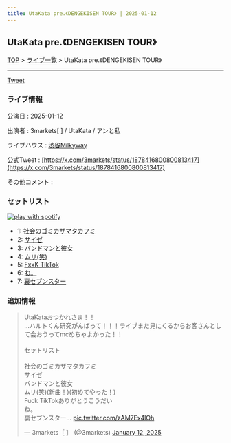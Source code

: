 ```yaml
---
title: UtaKata pre.《DENGEKISEN TOUR》 | 2025-01-12
---
```

## UtaKata pre.《DENGEKISEN TOUR》

[TOP](/setlist/) > [ライブ一覧](lives.html) > UtaKata pre.《DENGEKISEN TOUR》

___

<a href="https://twitter.com/share?ref_src=twsrc%5Etfw" data-text="3markets[ ]セットリスト > UtaKata pre.《DENGEKISEN TOUR》" class="twitter-share-button" data-via="3markets" data-hashtags="3markets" data-related="3markets" data-show-count="false">Tweet</a>

### ライブ情報

公演日
:    2025-01-12

出演者
:    3markets[ ] / UtaKata / アンと私

ライブハウス
:    [渋谷Milkyway](livehouse010.html)

公式Tweet
:    [https://x.com/3markets/status/1878416800800813417](https://x.com/3markets/status/1878416800800813417)

その他コメント
:    

### セットリスト


[![play with spotify](images/spotify-icon.png)](https://open.spotify.com/playlist/5UxGoP8EDpAbuu4xdcraex)



*  1: [社会のゴミカザマタカフミ](song002.html)
*  2: [サイゼ](song004.html)
*  3: [バンドマンと彼女](song009.html)
*  4: [ムリ(笑)](song099.html)
*  5: [FxxK TikTok](song082.html)
*  6: [ね。](song076.html)
*  7: [裏セブンスター](song017.html)


### 追加情報



<blockquote class="twitter-tweet"><p lang="ja" dir="ltr">UtaKataおつかれさま！！<br>…ハルトくん研究がんばって！！！ライブまた見にくるからお客さんとして会おうってmcめちゃよかった！！<br><br>セットリスト<br><br>社会のゴミカザマタカフミ<br>サイゼ<br>バンドマンと彼女<br>ムリ(笑)(新曲！)(初めてやった！)<br>Fuck TikTokありがとうこうだい<br>ね。<br>裏セブンスター… <a href="https://t.co/zAM7Ex4lOh">pic.twitter.com/zAM7Ex4lOh</a></p>&mdash; 3markets［ ］ (@3markets) <a href="https://twitter.com/3markets/status/1878416800800813417?ref_src=twsrc%5Etfw">January 12, 2025</a></blockquote>
<script async src="https://platform.twitter.com/widgets.js" charset="utf-8"></script>




<script async src="https://platform.twitter.com/widgets.js" charset="utf-8"></script>